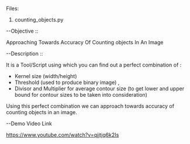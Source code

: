 Files:

1. counting_objects.py

--Objective :: 

Approaching Towards Accuracy Of Counting objects In An Image

--Description ::

It is a Tool/Script using which you can find out a perfect combination of : 

* Kernel size (width/height) 
* Threshold (used to produce binary image) , 
* Divisor and Multiplier for average contour size (to get lower and upper 
  bound for contour sizes to be taken into consideration)

Using this perfect combination we can approach towards accuracy of counting objects in an image.


--Demo Video Link

https://www.youtube.com/watch?v=qjjtjq6k2Is
